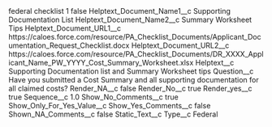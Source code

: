 <?xml version="1.0" encoding="UTF-8"?>
<CustomMetadata xmlns="http://soap.sforce.com/2006/04/metadata" xmlns:xsi="http://www.w3.org/2001/XMLSchema-instance" xmlns:xsd="http://www.w3.org/2001/XMLSchema">
    <label>federal checklist 1</label>
    <protected>false</protected>
    <values>
        <field>Helptext_Document_Name1__c</field>
        <value xsi:type="xsd:string">Supporting Documentation List</value>
    </values>
    <values>
        <field>Helptext_Document_Name2__c</field>
        <value xsi:type="xsd:string">Summary Worksheet Tips</value>
    </values>
    <values>
        <field>Helptext_Document_URL1__c</field>
        <value xsi:type="xsd:string">https://caloes.force.com/resource/PA_Checklist_Documents/Applicant_Documentation_Request_Checklist.docx</value>
    </values>
    <values>
        <field>Helptext_Document_URL2__c</field>
        <value xsi:type="xsd:string">https://caloes.force.com/resource/PA_Checklist_Documents/DR_XXXX_Applicant_Name_PW_YYYY_Cost_Summary_Worksheet.xlsx</value>
    </values>
    <values>
        <field>Helptext__c</field>
        <value xsi:type="xsd:string">Supporting Documentation list and Summary Worksheet tips</value>
    </values>
    <values>
        <field>Question__c</field>
        <value xsi:type="xsd:string">Have you submitted a Cost Summary and all supporting documentation for all claimed costs?</value>
    </values>
    <values>
        <field>Render_NA__c</field>
        <value xsi:type="xsd:boolean">false</value>
    </values>
    <values>
        <field>Render_No__c</field>
        <value xsi:type="xsd:boolean">true</value>
    </values>
    <values>
        <field>Render_yes__c</field>
        <value xsi:type="xsd:boolean">true</value>
    </values>
    <values>
        <field>Sequence__c</field>
        <value xsi:type="xsd:double">1.0</value>
    </values>
    <values>
        <field>Show_No_Comments__c</field>
        <value xsi:type="xsd:boolean">true</value>
    </values>
    <values>
        <field>Show_Only_For_Yes_Value__c</field>
        <value xsi:nil="true"/>
    </values>
    <values>
        <field>Show_Yes_Comments__c</field>
        <value xsi:type="xsd:boolean">false</value>
    </values>
    <values>
        <field>Shown_NA_Comments__c</field>
        <value xsi:type="xsd:boolean">false</value>
    </values>
    <values>
        <field>Static_Text__c</field>
        <value xsi:nil="true"/>
    </values>
    <values>
        <field>Type__c</field>
        <value xsi:type="xsd:string">Federal</value>
    </values>
</CustomMetadata>
